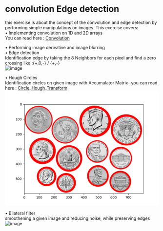 # convolution Edge detection
this exercise is about the concept of the convolution and edge
detection by performing simple manipulations on images.
This exercise covers: <br />
• Implementing convolution on 1D and 2D arrays <br />
You can read here : [Convolution](https://en.wikipedia.org/wiki/Convolution "Wikipedia") <br />

• Performing image derivative and image blurring <br />
• Edge detection <br />
Identification edge by taking the 8 Neighbors for each pixel and find a zero crossing like :{+,0,-} / {+,-} <br />
<img width="501" alt="image" src="https://user-images.githubusercontent.com/77111035/164197870-9abb03c2-0439-40e0-bbf3-59862d6b621a.png">

• Hough Circles <br />
Identification circles on given image with Accumulator Matrix- you can read here : [Circle_Hough_Transform](https://en.wikipedia.org/wiki/Circle_Hough_Transform "Wikipedia")
![img.png](img.png)

• Bilateral filter <br />
 smoothening a given image and reducing noise, while preserving edges  <br />
<img width="234" alt="image" src="https://user-images.githubusercontent.com/77111035/164197356-5e58784c-b9b4-4453-abd2-9851f2745eb5.png">

